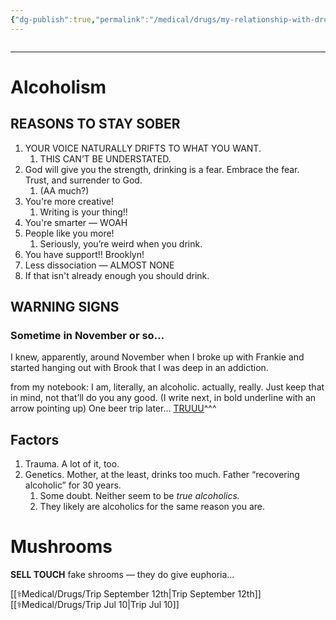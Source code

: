 ```yaml
---
{"dg-publish":true,"permalink":"/medical/drugs/my-relationship-with-drugs/","tags":["Medical"]}
---
```



```table-of-contents
```
- - -
# Alcoholism 

## REASONS TO STAY SOBER
1. YOUR VOICE NATURALLY DRIFTS TO WHAT YOU WANT.
	1. THIS CAN’T BE UNDERSTATED.
2. God will give you the strength, drinking is a fear. Embrace the fear. Trust, and surrender to God.
	1. (AA much?)
3. You're more creative! 
	1. Writing is your thing!!
4. You're smarter — WOAH
5. People like you more! 
	1. Seriously, you’re weird when you drink.
6. You have support!! Brooklyn!
7. Less dissociation — ALMOST NONE
8. If that isn't already enough you should drink. 

## WARNING SIGNS
### Sometime in November or so…
I knew, apparently, around November when I broke up with Frankie and started hanging out with Brook that I was deep in an addiction.

from my notebook:
I am, literally, an alcoholic. 
actually, really.
Just keep that in mind,
not that’ll do you any good.
(I write next, in bold underline with an arrow pointing up)
		One beer trip later...
			<u>TRUUU</u>^^^


## Factors
1. Trauma. A lot of it, too.
2. Genetics. Mother, at the least, drinks too much. Father “recovering alcoholic” for 30 years. 
	1. Some doubt. Neither seem to be *true alcoholics.*
	2. They likely are alcoholics for the same reason you are.


# Mushrooms
**SELL TOUCH** fake shrooms — they do give euphoria…

[[⚕️Medical/Drugs/Trip September 12th\|Trip September 12th]]
[[⚕️Medical/Drugs/Trip Jul 10\|Trip Jul 10]]

